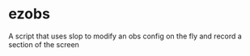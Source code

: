 # ezobs
A script that uses slop to modify an obs config on the fly and record a section of the screen
